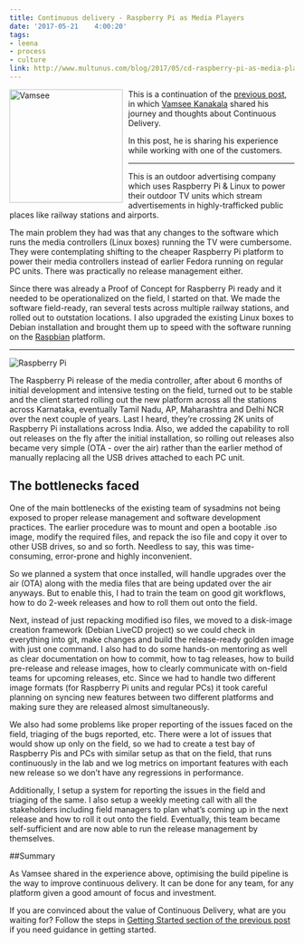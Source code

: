 ```yaml
---
title: Continuous delivery - Raspberry Pi as Media Players
date: '2017-05-21	 4:00:20'
tags: 
- leena
- process
- culture
link: http://www.multunus.com/blog/2017/05/cd-raspberry-pi-as-media-players/
---
```


<img src="https://s3.amazonaws.com/multunus-images/vamsee.jpg" alt="Vamsee" style="width:200px;float: left;padding-right:10px;"/>

This is a continuation of the [previous post](http://www.multunus.com/blog/2017/05/cd-raspberry-pi-as-media-players/), in which [Vamsee Kanakala](https://twitter.com/vamsee) shared his journey and thoughts about Continuous Delivery. 

In this post, he is sharing his experience while working with one of the customers. 

* * *

This is an outdoor advertising company which uses Raspberry Pi & Linux to power their outdoor TV units which stream advertisements in highly-trafficked public places like railway stations and airports.

The main problem they had was that any changes to the software which runs the media controllers (Linux boxes) running the TV were cumbersome. They were contemplating shifting to the cheaper Raspberry Pi platform to power their media controllers instead of earlier Fedora running on regular PC units. There was practically no release management either.

Since there was already a Proof of Concept for Raspberry Pi ready and it needed to be operationalized on the field, I started on that. We made the software field-ready, ran several tests across multiple railway stations, and rolled out to outstation locations.  I also upgraded the existing Linux boxes to Debian installation and brought them up to speed with the software running on the [Raspbian](https://www.raspbian.org/) platform.

***
![Raspberry Pi](https://s3.amazonaws.com/multunus-images/raspberry-pi-2.jpeg)

The Raspberry Pi release of the media controller, after about 6 months of initial development and intensive testing on the field, turned out to be stable and the client started rolling out the new platform across all the stations across Karnataka, eventually Tamil Nadu, AP, Maharashtra and Delhi NCR over the next couple of years. Last I heard, they’re crossing 2K units of Raspberry Pi installations across India. Also, we added the capability to roll out releases on the fly after the initial installation, so rolling out releases also became very simple (OTA - over the air) rather than the earlier method of manually replacing all the USB drives attached to each PC unit. 

## The bottlenecks faced

One of the main bottlenecks of the existing team of sysadmins not being exposed to proper release management and software development practices. The earlier procedure was to mount and open a bootable .iso image, modify the required files, and repack the iso file and copy it over to other USB drives, so and so forth. Needless to say, this was time-consuming, error-prone and highly inconvenient. 

So we planned a system that once installed, will handle upgrades over the air (OTA) along with the media files that are being updated over the air anyways. But to enable this, I had to train the team on good git workflows, how to do 2-week releases and how to roll them out onto the field.  

Next, instead of just repacking modified iso files, we moved to a disk-image creation framework (Debian LiveCD project) so we could check in everything into git, make changes and build the release-ready golden image with just one command. I also had to do some hands-on mentoring as well as clear documentation on how to commit, how to tag releases, how to build pre-release and release images, how to clearly communicate with on-field teams for upcoming releases, etc. Since we had to handle two different image formats (for Raspberry Pi units and regular PCs) it took careful planning on syncing new features between two different platforms and making sure they are released almost simultaneously.

We also had some problems like proper reporting of the issues faced on the field, triaging of the bugs reported, etc. There were a lot of issues that would show up only on the field, so we had to create a test bay of Raspberry Pis and PCs with similar setup as that on the field, that runs continuously in the lab and we log metrics on important features with each new release so we don’t have any regressions in performance. 

Additionally, I setup a system for reporting the issues in the field and triaging of the same. I also setup a weekly meeting call with all the stakeholders including field managers to plan what’s coming up in the next release and how to roll it out onto the field. Eventually, this team became self-sufficient and are now able to run the release management by themselves.

##Summary

As Vamsee shared in the experience above, optimising the build pipeline is the way to improve continuous delivery. It can be done for any team, for any platform given a good amount of focus and investment.

If you are convinced about the value of Continuous Delivery, what are you waiting for? 
Follow the steps in [Getting Started section of the previous post](/blog/2016/11/tryst-continuous-delivery#get-started) if you need guidance in getting started.
